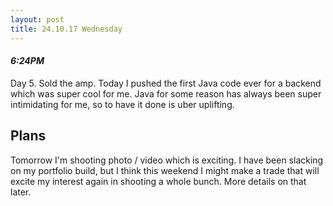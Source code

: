 ```yaml
---
layout: post
title: 24.10.17 Wednesday
---
```


#### *6:24PM*
Day 5. Sold the amp. Today I pushed the first Java code ever for a backend which was super cool for me. Java for some reason has always been super intimidating for me, so to have it done is uber uplifting.

## Plans

Tomorrow I'm shooting photo / video which is exciting. I have been slacking on my portfolio build, but I think this weekend I might make a trade that will excite my interest again in shooting a whole bunch. More details on that later.